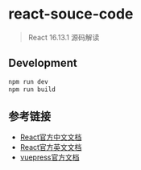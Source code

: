 # react-souce-code

> React 16.13.1 源码解读

## Development

```bash
npm run dev
npm run build
```

## 参考链接

- [React官方中文文档](https://zh-hans.reactjs.org/)
- [React官方英文文档](https://reactjs.org/)
- [vuepress官方文档](https://v1.vuepress.vuejs.org/)
